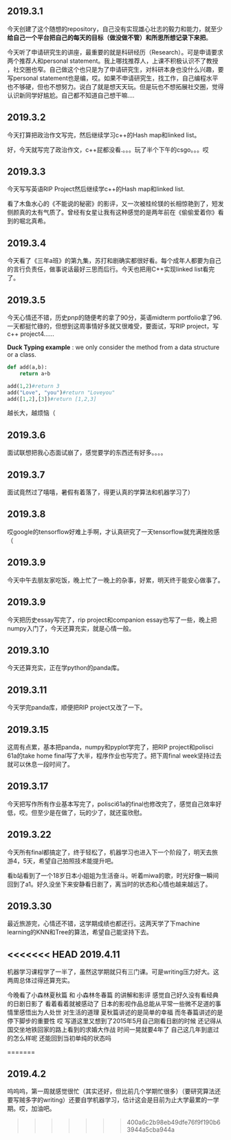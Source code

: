 2019.3.1
-------------

今天创建了这个随想的repository，自己没有实现雄心壮志的毅力和能力，就至少**给自己一个平台把自己的每天的目标（做没做不管）和所思所想记录下来把**。

今天听了申请研究生的讲座，最重要的就是科研经历（Research）。可是申请要求两个推荐人和personal statement。我上哪找推荐人，上课不积极认识不了教授
，社交圈也窄。自己做这个也只是为了申请研究生，对科研本身也没什么兴趣，要写personal statement也是编，哎。如果不申请研究生，找工作，自己编程水平
也不够硬，但也不想努力。说白了就是想天天玩。但是玩也不想拓展社交圈，觉得认识新同学好尴尬。自己都不知道自己想干嘛....



2019.3.2
------------

今天打算把政治作文写完，然后继续学习c++的Hash map和linked list。

好，今天就写完了政治作文，c++屁都没看.。。。玩了半个下午的csgo。。。哎



2019.3.3
-------------

今天写写英语RIP Project然后继续学c++的Hash map和linked list.

看了木鱼水心的《不能说的秘密》的影评，又一次被桂纶镁的长相惊艳到了，短发侧颜真的太有气质了。曾经有女星让我有这种感觉的是两年前在《偷偷爱着你》看到的堀北真希。



2019.3.4
---------

今天看了《三年a班》的第九集，苏打和剧确实都很好看。每个成年人都要为自己的言行负责任，做事说话最好三思而后行。今天也把用C++实现linked list看完了。



2019.3.5
---------

今天心情还不错，历史pnp的随便考的拿了90分，英语midterm portfolio拿了96. 一天都挺忙碌的，但想到这周事情好多就又很难受，要面试，写RIP project，写c++ project4......

**Duck Typing example** : we only consider the method from a data structure or a class.

```python
def add(a,b):
	return a+b

add(1,2)#return 3
add("Love", "you")#return "Loveyou"
add([1,2],[3])#return [1,2,3]
```



越长大，越烦恼（



2019.3.6
--------
面试联想把我心态面试崩了，感觉要学的东西还有好多。。。。

2019.3.7
-------
面试竟然过了嘻嘻，暑假有着落了，得更认真的学算法和机器学习了）

2019.3.8
------
哎google的tensorflow好难上手啊，才认真研究了一天tensorflow就充满挫败感（

2019.3.9
-------
今天中午去朋友家吃饭，晚上忙了一晚上的杂事，好累，明天终于能安心做事了。

2019.3.9
--------
今天把历史essay写完了，rip project和companion essay也写了一些，晚上把numpy入门了，今天还算充实，就是心情一般。

2019.3.10
-----
今天还算充实，正在学python的panda库。

2019.3.11
------
今天学完panda库，顺便把RIP project又改了一下。

2019.3.15
-----
这周有点累，基本把panda，numpy和pyplot学完了，把RIP project和polisci 61a的take home final写了大半，程序作业也写完了。把下周final week坚持过去就可以休息一段时间了。

2019.3.17
-----
今天把写作所有作业基本写完了，polisci61a的final也修改完了，感觉自己效率好低，哎。但至少是在做了，玩的少了，就还蛮欣慰。



2019.3.22
------
今天所有final都搞定了，终于轻松了，机器学习也进入下一个阶段了，明天去旅游4，5天，希望自己拍照技术能提升吧。

看b站看到了一个18岁日本小姐姐为生活奋斗。听着miwa的歌，时光好像一瞬间回到了a1。好久没坐下来安静看日剧了，离当时的状态和心情也越来越远了。

2019.3.30
-------
最近旅游完，心情还不错，这学期成绩也都还行。这两天学了下machine learning的KNN和Tree的算法，希望自己能坚持下去。

<<<<<<< HEAD
2019.4.11
-------
机器学习课程学了一半了，虽然这学期就只有三门课。可是writing压力好大。这两周总体过得还算充实。

今晚看了小森林夏秋篇 和 小森林冬春篇 的讲解和影评 感觉自己好久没有看经典的日剧日影了 看着看着就被感动了 日本的影视作品总能从平常一些微不足道的事情里感悟出为人处世 对生活的道理 夏秋篇讲述的是简单的幸福 而冬春篇讲述的是停下脚步的重要性 哎 写道这里又想到了2015年5月自己刚看日剧的时候 还记得从国交坐地铁回家的路上看到的求婚大作战 时间一晃就要4年了 自己这几年到底过的怎么样呢 还能回到当初单纯的状态吗

=======


2019.4.2
------
呜呜呜，第一周就感觉很忙（其实还好，但比前几个学期忙很多）（要研究算法还要写贼多字的writing）还要自学机器学习，估计这会是目前为止大学最累的一学期。哎，加油吧。
>>>>>>> 400a6c2b98eb49dfe76f9f190b63944a5cba944a
